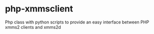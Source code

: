 php-xmmsclient
==============

Php class with python scripts to provide an easy interface between PHP xmms2 clients and xmms2d